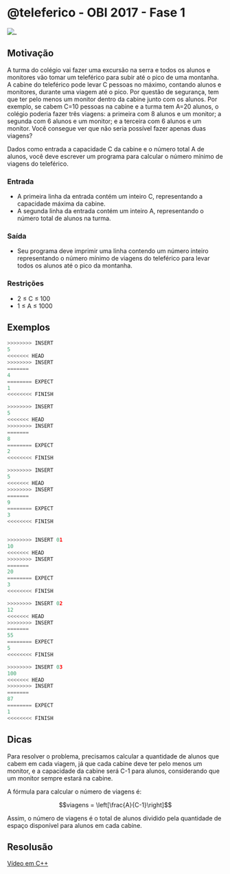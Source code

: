 # @teleferico - OBI 2017 - Fase 1

![_](https://raw.githubusercontent.com/qxcodefup/arcade/master/base/teleferico/cover.jpg)

## Motivação

A turma do colégio vai fazer uma excursão na serra e todos os alunos e monitores vão tomar um teleférico para subir até o pico de uma montanha. A cabine do teleférico pode levar C pessoas no máximo, contando alunos e monitores, durante uma viagem até o pico. Por questão de segurança, tem que ter pelo menos um monitor dentro da cabine junto com os alunos. Por exemplo, se cabem C=10 pessoas na cabine e a turma tem A=20 alunos, o colégio poderia fazer três viagens: a primeira com 8 alunos e um monitor; a segunda com 6 alunos e um monitor; e a terceira com 6 alunos e um monitor. Você consegue ver que não seria possível fazer apenas duas viagens?

Dados como entrada a capacidade C da cabine e o número total A de alunos, você deve escrever um programa para calcular o número mínimo de viagens do teleférico.

### Entrada

- A primeira linha da entrada contém um inteiro C, representando a capacidade máxima da cabine.
- A segunda linha da entrada contém um inteiro A, representando o número total de alunos na turma.

### Saída

- Seu programa deve imprimir uma linha contendo um número inteiro representando o número mínimo de viagens do teleférico para levar todos os alunos até o pico da montanha.

### Restrições

- 2 ≤ C ≤ 100
- 1 ≤ A ≤ 1000

## Exemplos

``` py
>>>>>>>> INSERT
5
<<<<<<< HEAD
>>>>>>>> INSERT
=======
4
======== EXPECT
1
<<<<<<<< FINISH
```

```py
>>>>>>>> INSERT
5
<<<<<<< HEAD
>>>>>>>> INSERT
=======
8
======== EXPECT
2
<<<<<<<< FINISH
```

```py
>>>>>>>> INSERT
5
<<<<<<< HEAD
>>>>>>>> INSERT
=======
9
======== EXPECT
3
<<<<<<<< FINISH


>>>>>>>> INSERT 01
10
<<<<<<< HEAD
>>>>>>>> INSERT
=======
20
======== EXPECT
3
<<<<<<<< FINISH
```

```py
>>>>>>>> INSERT 02
12
<<<<<<< HEAD
>>>>>>>> INSERT
=======
55
======== EXPECT
5
<<<<<<<< FINISH
```

```py
>>>>>>>> INSERT 03
100
<<<<<<< HEAD
>>>>>>>> INSERT
=======
87
======== EXPECT
1
<<<<<<<< FINISH
```

## Dicas

Para resolver o problema, precisamos calcular a quantidade de alunos que cabem em cada viagem, já que cada cabine deve ter pelo menos um monitor, e a capacidade da cabine será C-1 para alunos, considerando que um monitor sempre estará na cabine.

A fórmula para calcular o número de viagens é:

$$viagens = \left[\frac{A}{C-1}\right]$$

Assim, o número de viagens é o total de alunos dividido pela quantidade de espaço disponível para alunos em cada cabine.

## Resolusão

[Vídeo em C++](https://www.youtube.com/watch?v=w0oyrmeYHjY)

